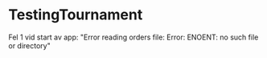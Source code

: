 # TestingTournament
Fel 1 vid start av app: "Error reading orders file: Error: ENOENT: no such file or directory"
